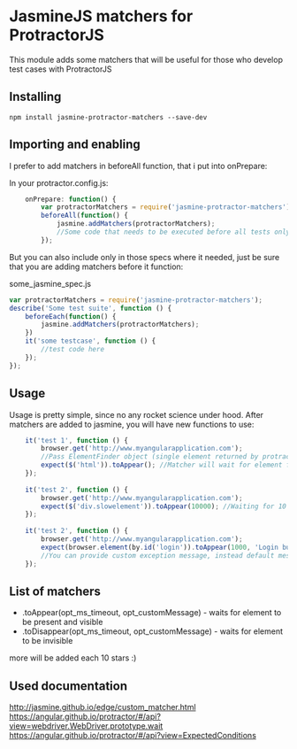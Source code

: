 JasmineJS matchers for ProtractorJS
===================================

This module adds some matchers that will be useful for those who develop test cases with ProtractorJS


Installing
---------------------

```
npm install jasmine-protractor-matchers --save-dev
```

Importing and enabling
---------------------
I prefer to add matchers in beforeAll function, that i put into onPrepare:

In your protractor.config.js:
```javascript
    onPrepare: function() {
        var protractorMatchers = require('jasmine-protractor-matchers');
        beforeAll(function() {
            jasmine.addMatchers(protractorMatchers);
            //Some code that needs to be executed before all tests only once.
        });
```

But you can also include only in those specs where it needed, just be sure that you are adding matchers before it function: 

some_jasmine_spec.js
```javascript
var protractorMatchers = require('jasmine-protractor-matchers');
describe('Some test suite', function () {
    beforeEach(function() {
        jasmine.addMatchers(protractorMatchers);
    })
    it('some testcase', function () {
        //test code here
    });
});
```

Usage
-----
Usage is pretty simple, since no any rocket science under hood. After matchers are added to jasmine, you will have new functions to use:

```javascript
    it('test 1', function () {
        browser.get('http://www.myangularapplication.com');
        //Pass ElementFinder object (single element returned by protractor after search) into expect function
        expect($('html')).toAppear(); //Matcher will wait for element for 3 seconds if no parameters provided.
    });
    
    it('test 2', function () {
        browser.get('http://www.myangularapplication.com');
        expect($('div.slowelement')).toAppear(10000); //Waiting for 10 seconds untill failing test.
    });
    
    it('test 2', function () {
        browser.get('http://www.myangularapplication.com');
        expect(browser.element(by.id('login')).toAppear(1000, 'Login button should be visible after page open'); 
        //You can provide custom exception message, instead default message.
    });
```

List of matchers
----------------

* .toAppear(opt_ms_timeout, opt_customMessage) - waits for element to be present and visible
* .toDisappear(opt_ms_timeout, opt_customMessage) - waits for element to be invisible

more will be added each 10 stars :)

Used documentation
------------------
http://jasmine.github.io/edge/custom_matcher.html
https://angular.github.io/protractor/#/api?view=webdriver.WebDriver.prototype.wait
https://angular.github.io/protractor/#/api?view=ExpectedConditions